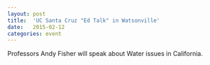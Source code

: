```yaml
---
layout: post
title:  'UC Santa Cruz "Ed Talk" in Watsonville'
date:   2015-02-12
categories: event
---
```

Professors Andy Fisher will speak about Water issues in California.